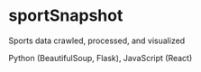 # sportSnapshot

Sports data crawled, processed, and visualized

Python (BeautifulSoup, Flask), JavaScript (React)
